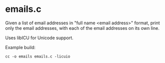 # emails.c
Given a list of email addresses in "full name &lt;email address>" format, print only the email addresses, with each of the email addresses on its own line.

Uses libICU for Unicode support.

Example build:

    cc -o emails emails.c -licuio
